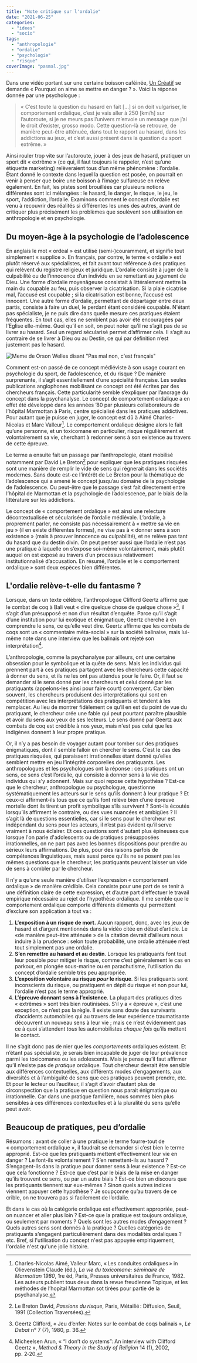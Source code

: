 ```yaml
---
title: "Note critique sur l'ordalie"
date: "2021-06-25"
categories: 
  - "idees"
  - "socio"
tags: 
  - "anthropologie"
  - "ordalie"
  - "psychologie"
  - "risque"
coverImage: "pasmal.jpg"
---
```


Dans une vidéo portant sur une certaine boisson caféinée, [Un Créatif](https://www.youtube.com/watch?v=n6k5qX8w718) se demande « Pourquoi on aime se mettre en danger ? ». Voici la réponse donnée par une psychologue :

> « C’est toute la question du hasard en fait \[…\] si on doit vulgariser, le comportement ordalique, c’est je vais aller à 250 \[km/h\] sur l’autoroute, si je ne meurs pas l’univers m’envoie un message que j’ai le droit d’exister, grosso modo. Cette question-là se retrouve, de manière peut-être atténuée, dans tout le rapport au hasard, dans les addictions au jeux, et c’est aussi présent dans la question du sport extrême. »

Ainsi rouler trop vite sur l’autoroute, jouer à des jeux de hasard, pratiquer un sport dit « extrême » (ce qui, il faut toujours le rappeler, n’est qu’une étiquette marketing) relèveraient tous d’un même phénomène : l’ordalie. Étant donné le contexte dans lequel la question est posée, on pourrait en venir à penser que boire une boisson à l’image sulfureuse en relève également. En fait, les pistes sont brouillées car plusieurs notions différentes sont ici mélangées : le hasard, le danger, le risque, le jeu, le sport, l’addiction, l’ordalie. Examinons comment le concept d’ordalie est venu à recouvrir des réalités si différentes les unes des autres, avant de critiquer plus précisément les problèmes que soulèvent son utilisation en anthropologie et en psychologie.

## Du moyen-âge à la psychologie de l’adolescence

En anglais le mot « ordeal » est utilisé (semi-)couramment, et signifie tout simplement « supplice ». En français, par contre, le terme « ordalie » est plutôt réservé aux spécialistes, et fait avant tout référence à des pratiques qui relèvent du registre religieux et juridique. L’ordalie consiste à juger de la culpabilité ou de l’innocence d’un individu en se remettant au jugement de Dieu. Une forme d’ordalie moyenâgeuse consistait à littéralement mettre la main du coupable au feu, puis observer la cicatrisation. Si la plaie cicatrise mal, l’accusé est coupable ; si la cicatrisation est bonne, l’accusé est innocent. Une autre forme d’ordalie, permettant de départager entre deux partis, consiste à faire un duel, le perdant étant considéré coupable. N'étant pas spécialiste, je ne puis dire dans quelle mesure ces pratiques étaient fréquentes. En tout cas, elles ne semblent pas avoir été encouragées par l’Eglise elle-même. Quoi qu’il en soit, on peut noter qu’il ne s’agit pas de se livrer au hasard. Seul un regard sécularisé permet d’affirmer cela. Il s’agit au contraire de se livrer à Dieu ou au Destin, ce qui par définition n’est justement pas le hasard.

![Meme de Orson Welles disant "Pas mal non, c'est français"](images/image.png "Le 'comportement ordalique' n'existe pas dans la littérature anglophone.")

Comment est-on passé de ce concept médiéviste à son usage courant en psychologie du sport, de l’adolescence, et du risque ? De manière surprenante, il s’agit essentiellement d’une spécialité française. Les seules publications anglophones mobilisant ce concept ont été écrites par des chercheurs français. Cette particularité semble s’expliquer par l’ancrage du concept dans la psychanalyse. Le concept de comportement ordalique a en effet été développé dans les années ’80 par plusieurs collaborateurs de l’hôpital Marmottan à Paris, centre spécialisé dans les pratiques addictives. Pour autant que je puisse en juger, le concept est dû à Aimé Charles-Nicolas et Marc Valleur[^1]. Le comportement ordalique désigne alors le fait qu’une personne, et un toxicomane en particulier, risque régulièrement et volontairement sa vie, cherchant à redonner sens à son existence au travers de cette épreuve.

Le terme a ensuite fait un passage par l’anthropologie, étant mobilisé notamment par David Le Breton[^2] pour expliquer que les pratiques risquées sont une manière de remplir le vide de sens qui règnerait dans les sociétés modernes. Sans doute est-ce l’intérêt de Le Breton pour la thématique de l’adolescence qui a amené le concept jusqu’au domaine de la psychologie de l’adolescence. Ou peut-être que le passage s’est fait directement entre l’hôpital de Marmottan et la psychologie de l’adolescence, par le biais de la littérature sur les addictions.

Le concept de « comportement ordalique » est ainsi une relecture décontextualisée et sécularisée de l’ordalie médiévale. L’ordalie, à proprement parler, ne consiste pas nécessairement à « mettre sa vie en jeu » (il en existe différentes formes), ne vise pas à « donner sens à son existence » (mais à prouver innocence ou culpabilité), et ne relève pas tant du hasard que du destin divin. On peut penser aussi que l’ordalie n’est pas une pratique à laquelle on s’expose soi-même volontairement, mais plutôt auquel on est exposé au travers d’un processus relativement institutionnalisé d’accusation. En résumé, l’ordalie et le « comportement ordalique » sont deux espèces bien différentes.

## L'ordalie relève-t-elle du fantasme ?

Lorsque, dans un texte célèbre, l’anthropologue Clifford Geertz affirme que le combat de coq à Bali veut « dire quelque chose de quelque chose »[^3], il s’agit d’un présupposé et non d’un résultat d’enquête. Parce qu’il s’agit d’une institution pour lui exotique et énigmatique, Geertz cherche à en comprendre le sens, ce qu’elle veut dire. Geertz affirme que les combats de coqs sont un « commentaire méta-social » sur la société balinaise, mais lui-même note dans une interview que les balinais ont rejeté son interprétation[^4].

L’anthropologie, comme la psychanalyse par ailleurs, ont une certaine obsession pour le symbolique et la quête de sens. Mais les individus qui prennent part à ces pratiques partagent avec les chercheurs cette capacité à donner du sens, et ils ne les ont pas attendus pour le faire. Or, il faut se demander si le sens donné par les chercheurs et celui donné par les pratiquants (appelons-les ainsi pour faire court) convergent. Car bien souvent, les chercheurs produisent des interprétations qui sont en compétition avec les interprétations des pratiquants et tendent à les remplacer. Au lieu de montrer fidèlement ce qu’il en est du point de vue du pratiquant, le chercheur crée une fable qui peut pourtant paraître plausible et avoir du sens aux yeux de ses lecteurs. Le sens donné par Geertz aux combats de coq est crédible à nos yeux, mais n'est pas celui que les indigènes donnent à leur propre pratique.

Or, il n’y a pas besoin de voyager autant pour tomber sur des pratiques énigmatiques, dont il semble falloir en chercher le sens. C’est le cas des pratiques risquées, qui paraissent irrationnelles étant donné qu’elles semblent mettre en jeu l’intégrité corporelles des pratiquants. Les anthropologues et les psychologues ont la réponse : ces pratiques ont un sens, ce sens c’est l’ordalie, qui consiste à donner sens à la vie des individus qui s’y adonnent. Mais sur quoi repose cette hypothèse ? Est-ce que le chercheur, anthropologue ou psychologue, questionne systématiquement les acteurs sur le sens qu’ils donnent à leur pratique ? Et ceux-ci affirment-ils tous que ce qu’ils font relève bien d’une épreuve mortelle dont ils tirent un profit symbolique s’ils survivent ? Sont-ils écoutés lorsqu’ils affirment le contraire, ou des vues nuancées et ambigües ? Il s’agit là de questions essentielles, car si le sens pour le chercheur est indépendant du sens pour les acteurs, il n’est pas évident qu’il serve vraiment à nous éclairer. Et ces questions sont d'autant plus épineuses que lorsque l'on parle d'adolescents ou de pratiques présupposées irrationnelles, on ne part pas avec les bonnes dispositions pour prendre au sérieux leurs affirmations. De plus, pour des raisons parfois de compétences linguistiques, mais aussi parce qu'ils ne se posent pas les mêmes questions que le chercheur, les pratiquants peuvent laisser un vide de sens à combler par le chercheur.

Il n’y a qu’une seule manière d’utiliser l’expression « comportement ordalique » de manière crédible. Cela consiste pour une part de se tenir à une définition claire de cette expression, et d’autre part d’effectuer le travail empirique nécessaire au rejet de l’hypothèse ordalique. Il me semble que le comportement ordalique comporte différents éléments qui permettent d’exclure son application à tout va :

1. **L’exposition à un risque de mort.** Aucun rapport, donc, avec les jeux de hasard et d’argent mentionnés dans la vidéo citée en début d’article. Le «de manière peut-être atténuée » de la citation devrait d’ailleurs nous induire à la prudence : selon toute probabilité, une ordalie atténuée n’est tout simplement pas une ordalie.
2. **S’en remettre au hasard et au destin**. Lorsque les pratiquants font tout leur possible pour mitiger le risque, comme c’est généralement le cas en parkour, en plongée sous-marine ou en parachutisme, l’utilisation du concept d’ordalie semble très peu appropriée.
3. **L’exposition volontaire au risque _pour_ le risque**. Si les pratiquants sont inconscients du risque, ou pratiquent en dépit du risque et non pour lui, l’ordalie n’est pas le terme approprié.
4. **L’épreuve donnant sens à l’existence**. La plupart des pratiques dites « extrêmes » sont très bien routinisées. S’il y a « épreuve », c’est une exception, ce n’est pas la règle. Il existe sans doute des survivants d’accidents automobiles qui au travers de leur expérience traumatisante découvrent un nouveau sens à leur vie ; mais ce n’est évidemment pas ce à quoi s’attendent _tous_ les automobilistes _chaque fois_ qu’ils mettent le contact.

Il ne s’agit donc pas de nier que les _comportements_ ordaliques existent. Et n’étant pas spécialiste, je serais bien incapable de juger de leur prévalence parmi les toxicomanes ou les adolescents. Mais je pense qu’il faut affirmer qu’il n’existe pas de _pratique_ ordalique. Tout chercheur devrait être sensible aux différences contextuelles, aux différents modes d’engagements, aux diversités et à l’ambiguïté de sens que ces pratiques peuvent prendre, etc. Et pour le lecteur ou l’auditeur, il s’agit d’avoir d’autant plus de circonspection que la pratique en question nous parait énigmatique ou irrationnelle. Car dans une pratique familière, nous sommes bien plus sensibles à ces différences contextuelles et à la pluralité du sens qu’elle peut avoir.

## Beaucoup de pratiques, peu d’ordalie

Résumons : avant de coller à une pratique le terme fourre-tout de « comportement ordalique », il faudrait se demander si c’est bien le terme approprié. Est-ce que les pratiquants mettent effectivement leur vie en danger ? Le font-ils volontairement ? S’en remettent-ils au hasard ? S’engagent-ils dans la pratique pour donner sens à leur existence ? Est-ce que cela fonctionne ? Est-ce que c’est par le biais de la mise en danger qu’ils trouvent ce sens, ou par un autre biais ? Est-ce bien un discours que les pratiquants tiennent sur eux-mêmes ? Sinon quels autres indices viennent appuyer cette hypothèse ? Je soupçonne qu’au travers de ce crible, on ne trouvera pas si facilement de l’ordalie.

Et dans le cas où la catégorie ordalique est effectivement appropriée, peut-on nuancer et aller plus loin ? Est-ce que la pratique est toujours ordalique, ou seulement par moments ? Quels sont les autres modes d’engagement ? Quels autres sens sont donnés à la pratique ? Quelles catégories de pratiquants s’engagent particulièrement dans des modalités ordaliques ? etc. Bref, si l'utilisation du concept n'est pas appuyée empiriquement, l'ordalie n'est qu'une jolie histoire.


[^1]: Charles-Nicolas Aimé, Valleur Marc, « Les conduites ordaliques » in Olievenstein Claude (éd.), _La vie du toxicomane: séminaire de Marmottan 1980_, 1re éd, Paris, Presses universitaires de France, 1982. Les auteurs publient tous deux dans la revue freudienne Topique, et les méthodes de l’hopital Marmottan sot tirées pour partie de la psychanalyse.
[^2]: Le Breton David, _Passions du risque_, Paris, Métailié : Diffusion, Seuil, 1991 (Collection Traversées).
[^3]: Geertz Clifford, « Jeu d’enfer: Notes sur le combat de coqs balinais », _Le Debat_ n° 7 (7), 1980, p. 36.
[^4]: Micheelsen Arun, « “I don’t do systems”: An interview with Clifford Geertz », _Method & Theory in the Study of Religion_ 14 (1), 2002, pp. 2‑20.

